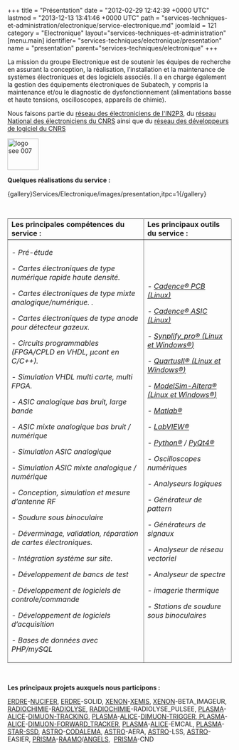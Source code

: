 +++
title = "Présentation"
date = "2012-02-29 12:42:39 +0000 UTC"
lastmod = "2013-12-13 13:41:46 +0000 UTC"
path = "services-techniques-et-administration/electronique/service-electronique.md"
joomlaid = 121
category = "Electronique"
layout="services-techniques-et-administration"
[menu.main]
  identifier= "services-techniques/electronique/presentation"
  name = "presentation"
  parent="services-techniques/electronique"
+++
<p>La mission du groupe Electronique est de soutenir les équipes de recherche en assurant la conception, la réalisation, l’installation et la maintenance de systèmes électroniques et des logiciels associés. Il a en charge également la gestion des équipements électroniques de Subatech, y compris la maintenance et/ou le diagnostic de dysfonctionnement (alimentations basse et haute tensions, oscilloscopes, appareils de chimie).</p>
<p>Nous faisons partie du <a title="Réseau des électroniciens de l'IN2P3" href="http://www.in2p3.fr/actions/electronique/mise_en_oeuvre.htm" target="_blank">réseau des électroniciens de l'IN2P3</a>, du <a title="Réseau national des électroniciens du CNRS et des EPST" href="http://www.electroniciens.cnrs.fr" target="_blank">réseau National des électroniciens du CNRS</a> ainsi que du <a title="Réseau des développeurs de logiciel du CNRS" href="http://devlog.cnrs.fr" target="_blank">réseau des développeurs de logiciel du CNRS</a></p>
<p><img src="images/Services/Electronique/images/logo_see_007.gif" alt="logo see 007" width="70" height="71"/></p>
<p><strong><span>Quelques réalisations du service :</span><i><span></span></i></strong></p>
<p>{gallery}Services/Electronique/images/presentation,itpc=1{/gallery}</p>
<p> </p>
<table border="0" rules="all" align="center">
<tbody>
<tr>
<td><strong>Les principales compétences du service :</strong></td>
<td><strong>Les principaux outils du service :</strong></td>
</tr>
<tr>
<td>
<p><i>- Pré-étude</i></p>
<p><i>- Cartes électroniques de type numérique rapide haute densité.</i></p>
<p><i>- Cartes électroniques de type mixte analogique/numérique. .</i></p>
<p><i>- Cartes électroniques de type anode pour détecteur gazeux.</i></p>
<p><i>- Circuits programmables (FPGA/CPLD en VHDL, µcont en C/C++).</i></p>
<p><i>- Simulation VHDL multi carte, multi FPGA.</i></p>
<p><i>- ASIC analogique bas bruit, large bande</i></p>
<p><i><i>- ASIC mixte analogique bas bruit / numérique</i></i></p>
<p><i>- Simulation ASIC analogique</i></p>
<p><i><i>- Simulation ASIC mixte analogique / numérique</i></i></p>
<p><i>- Conception, simulation et mesure d’antenne RF</i></p>
<p><i>- Soudure sous binoculaire</i></p>
<p><i>- Déverminage, validation, réparation de cartes électroniques.</i></p>
<p><i>- Intégration système sur site.</i></p>
<p><i>- Développement de bancs de test</i></p>
<p><i>- Développement de logiciels de controle/commande</i></p>
<p><i><i>- Développement de logiciels d’acquisition</i></i></p>
<p><i>- Bases de données avec PHP/mySQL</i></p>
</td>
<td>
<p><i>- <a title="CADENCE : outils de conception de circuits imprimés" href="http://www.cadence.com/products/pcb/Pages/default.aspx" target="_blank">Cadence<span>®</span> PCB (Linux)</a></i><i></i></p>
<p><i>- <a title="CADENCE : outil de conception de circuits intégrés "full custom"" href="http://www.cadence.com/products/cic/Pages/default.aspx" target="_blank">Cadence<span>®</span> ASIC (Linux)</a></i></p>
<p><i>- <a title="SYNOPSYS Synplify_pro : outil de synthèse logique pour circuit logique programmable" href="http://www.synopsys.com/Tools/Implementation/FPGAImplementation/FPGASynthesis/Pages/SynplifyPro.aspx" target="_blank">Synplify_pro<span>®</span> (Linux et Windows<i><span>®</span></i>)</a></i></p>
<p><i>- <a title="ALTERA QuartusII : outil de placement-routage de circuit logique programmable" href="http://www.altera.com/products/software/quartus-ii/subscription-edition/qts-se-index.html" target="_blank">QuartusII<span>®</span> (Linux et Windows<i><span>®</span></i>)</a></i></p>
<p><i>- <a title="MENTOR ModelSim-Altera : outil de simulation numérique VHDL ou Verilog" href="http://www.altera.com/products/software/quartus-ii/modelsim/qts-modelsim-index.html" target="_blank">ModelSim-Altera<span>®</span> (Linux et Windows<i><span>®</span></i>) </a></i></p>
<p><i>- <a title="matlab" href="http://www.mathworks.fr/products/matlab" target="_blank">Matlab<span>®</span></a></i></p>
<p><i>- <a title="NATIONAL INSTRUMENTS LabVIEW : outil graphique pour le développement de logiciels de mesure et de contrôle" href="http://www.ni.com/labview" target="_blank">LabVIEW<span>®</span></a></i></p>
<p><i>- <a title="Python" href="http://www.python.org" target="_blank">Python®</a> / <a title="PyQt" href="http://www.riverbankcomputing.co.uk/software/pyqt/intro" target="_blank">PyQt4®</a></i></p>
<p><i>- Oscilloscopes numériques</i></p>
<p><i>- Analyseurs logiques</i></p>
<p><i>- Générateur de pattern</i></p>
<p><i>- Générateurs de signaux</i></p>
<p><i>- Analyseur de réseau vectoriel</i></p>
<p><i>- Analyseur de spectre</i></p>
<p><i>- imagerie thermique</i></p>
<p><i>- Stations de soudure sous binoculaires</i></p>
</td>
</tr>
</tbody>
</table>
<p><strong><span> </span></strong></p>
<p><strong><span>Les principaux projets auxquels nous participons :</span></strong></p>
<p><span><a title="groupe ERDRE" href="recherche/sen/erdre-presentation.md" target="_blank">ERDRE</a>-<a title="ERDRE : projet NUCIFER" href="recherche/sen/nucifer.md" target="_blank">NUCIFER</a>, <span><a title="groupe ERDRE" href="recherche/sen/erdre-presentation.md" target="_blank">ERDRE</a>-SOLID, </span><a title="groupe XENON" href="recherche/xenon/presentation.md" target="_blank">XENON</a>-<a title="XEMIS" href="projets-scientifiques/tep-3-gamma.md" target="_blank">XEMIS</a>, <span><a title="groupe XENON" href="recherche/xenon/presentation.md" target="_blank">XENON</a></span><span></span><span></span>-BETA_IMAGEUR, <span><a title="groupe RADIOCHIMIE" href="recherche/radiochimie/radiochimie-presentation.md" target="_blank">RADIOCHIMIE</a>-</span><a title="RADIOCHIMIE : projet RADIOLYSE" href="recherche/radiochimie/radiolyse.md" target="_blank">RADIOLYSE</a>, <span><span><a title="groupe RADIOCHIMIE" href="recherche/radiochimie/radiochimie-presentation.md" target="_blank">RADIOCHIMIE</a></span></span>-RADIOLYSE_PULSEE, <a title="groupe PLASMA" href="recherche/plasma/presentation-groupe-plasma.md" target="_blank">PLASMA</a>-<span><span><span></span><a title="CERN-LHC : experience ALICE" href="http://aliceinfo.cern.ch" target="_blank">ALICE</a></span></span>-<a title="CERN-LHC : experience ALICE : projet DIMUON_ARM" href="http://aliceinfo.cern.ch/Public/en/Chapter2/Chap2_dim_spec.html" target="_blank">DIMUON-TRACKING</a>, <span></span><a title="groupe PLASMA" href="recherche/plasma/presentation-groupe-plasma.md" target="_blank">PLASMA</a><span></span><span>-<span></span><a title="CERN-LHC : experience ALICE" href="http://aliceinfo.cern.ch" target="_blank">ALICE</a><span></span>-<a title="CERN-LHC : experience ALICE : projet DIMUON_ARM" href="http://aliceinfo.cern.ch/Public/en/Chapter2/Chap2_dim_spec.html" target="_blank">DIMUON-TRIGGER<span>, <span></span></span></a><a title="groupe PLASMA" href="recherche/plasma/presentation-groupe-plasma.md" target="_blank">PLASMA</a><span></span><span>-<span></span><a title="CERN-LHC : experience ALICE" href="http://aliceinfo.cern.ch" target="_blank">ALICE</a><span></span>-<a title="CERN-LHC : experience ALICE : projet DIMUON_ARM" href="http://aliceinfo.cern.ch/Public/en/Chapter2/Chap2_dim_spec.html" target="_blank">DIMUON-FORWARD_TRACKER</a><span></span></span></span><span></span></span>, <span><span></span><a title="groupe PLASMA" href="recherche/plasma/presentation-groupe-plasma.md" target="_blank">PLASMA</a></span><span>-<span><span></span><span><span><span></span><a title="CERN-LHC : experience ALICE" href="http://aliceinfo.cern.ch" target="_blank">ALICE</a></span></span></span>-EMCAL, <span><span></span><a title="groupe PLASMA" href="recherche/plasma/presentation-groupe-plasma.md" target="_blank">PLASMA</a></span>-<a title="BNL-RHIC : experience STAR : projet SSD" href="http://www.star.bnl.gov/public/ssd" target="_blank">STAR-SSD</a>, <a title="groupe ASTRO" href="recherche/astro/astro-presentation.md" target="_blank">ASTRO</a>-<a title="RADIOTELESCOPE de NANCAY : experience CODALEMA" href="http://codalema.in2p3.fr" target="_blank">CODALEMA</a>, <span><span><a title="groupe ASTRO" href="recherche/astro/astro-presentation.md" target="_blank">ASTRO</a></span></span><span><span><span><span></span></span></span></span>-AERA, <span><span><a title="groupe ASTRO" href="recherche/astro/astro-presentation.md" target="_blank">ASTRO</a></span></span>-LSS, <span><span><a title="groupe ASTRO" href="recherche/astro/astro-presentation.md" target="_blank">ASTRO</a></span></span><span><span><span><span></span></span></span></span>-EASIER, <a title="groupe PRISMA" href="recherche/prisma/presentation.md" target="_blank">PRISMA</a>-<a title="RAAMO" href="projets-scientifiques/raamo.md" target="_blank">RAAMO</a>/<a title="ANGELS" href="projets-scientifiques/angels.md" target="_blank">ANGELS</a></span>,  <span><span></span></span><a title="groupe PRISMA" href="recherche/prisma/presentation.md" target="_blank">PRISMA</a>-CND</p>
<p><strong><span> </span></strong></p>